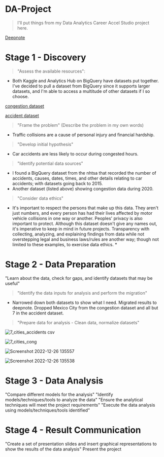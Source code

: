 # DA-Project
> I'll put things from my Data Analytics Career Accel Studio project here.

  [Deepnote](https://deepnote.com/workspace/uni-b780-ef93fdef-c706-47b3-b054-4b4a1e6442fe/project/NU-project-be108f48-4df2-4c72-9193-d5ea684325ba/notebook/Notebook%201-ff9ba100ee414f2ab5dfee49f8f05310)
# Stage 1 - Discovery

> "Assess the available resources":
> 
  * Both Kaggle and Analytics Hub on BigQuery have datasets put together. I've decided to pull a dataset from BigQuery since it supports larger datasets, and       I'm able to access a multitude of other datasets if I so choose.
  
  [congestion dataset](https://console.cloud.google.com/bigquery?project=stalwart-topic-372019&ws=!1m18!1m4!4m3!1sbigquery-public-data!2scovid19_google_mobility!3smobility_report!1m4!4m3!1sbigquery-public-data!2scovid19_geotab_mobility_impact!3scity_congestion!1m3!8m2!1s969132371377!2s12eb8ac73aab45439c9e07cfdbb3e4da!1m3!8m2!1s969132371377!2s443349a901e64a429d62e942433449b0)
  
  [accident dataset](https://console.cloud.google.com/bigquery?project=stalwart-topic-372019&ws=!1m18!1m4!4m3!1sbigquery-public-data!2scovid19_google_mobility!3smobility_report!1m4!4m3!1sbigquery-public-data!2snhtsa_traffic_fatalities!3s%20accident_2020!1m3!8m2!1s969132371377!2s12eb8ac73aab45439c9e07cfdbb3e4da!1m3!8m2!1s969132371377!2s443349a901e64a429d62e942433449b0)
  
> "Frame the problem" (Describe the problem in my own words)

  * Traffic collisions are a cause of personal injury and financial hardship. 
  
> "Develop initial hypothesis"

  * Car accidents are less likely to occur during congested hours.
  
> "Identify potential data sources"

  * I found a BigQuery dataset from the nhtsa that recorded the number of accidents, causes, dates, times, and other details relating to car accidents; with datasets going back to 2015. 
  * Another dataset (listed above) showing congestion data during 2020.
  
> "Consider data ethics"

  * It's important to respect the persons that make up this data. They aren't just numbers, and every person has had their lives affected by motor vehicle collisions in one way or another. Peoples' privacy is also important to protect. Although this dataset doesn't give any names out, it's imperative to keep in mind in future projects. Transparency with collecting, analyzing, and explaining findings from data while not overstepping legal and business laws/rules are another way; though not limited to these examples, to exercise data ethics. *
  
# Stage 2 - Data Preparation
"Learn about the data, check for gaps, and identify datasets that may be useful"
 
> "Identify the data inputs for analysis and perform the migration"

  * Narrowed down both datasets to show what I need. Migrated results to deepnote. Dropped Mexico City from the congestion dataset and all but 7 in the accident dataset.
 
> "Prepare data for analysis - Clean data, normalize datasets"

![7_cities_accidents csv](https://user-images.githubusercontent.com/114529109/209414465-973b2cd7-e2a4-40e5-9886-0f3bfb27ed07.png)

![7_cities_cong](https://user-images.githubusercontent.com/114529109/209414469-5ebfde53-57c9-4412-ba97-b092fb848704.png)

![Screenshot 2022-12-26 135557](https://user-images.githubusercontent.com/114529109/210015659-6aa575ef-f762-472d-94b3-b672fe97e9b2.png)

![Screenshot 2022-12-26 135538](https://user-images.githubusercontent.com/114529109/210015668-786684c6-9da3-4216-9a8c-df06df033b4d.png)

# Stage 3 - Data Analysis
"Compare different models for the analysis"
"Identify models/techniques/tools to analyze the data"
"Ensure the analytical techniques will meet the project requirements"
"Execute the data analysis using models/techniques/tools identified"
# Stage 4 - Result Communication
"Create a set of presentation slides and insert graphical representations to show the results of the data analysis"
Present the project
